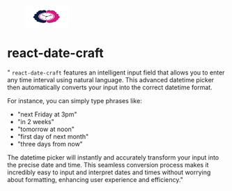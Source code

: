 <figure>
  <img src="/public/react-date-craft-png.png" alt="Logo" width="100" height="50">
</figure>

# react-date-craft

" `react-date-craft` features an intelligent input field that allows you to enter any time interval using natural language. This advanced datetime picker then automatically converts your input into the correct datetime format.

For instance, you can simply type phrases like:
- "next Friday at 3pm"
- "in 2 weeks"
- "tomorrow at noon"
- "first day of next month"
- "three days from now"

The datetime picker will instantly and accurately transform your input into the precise date and time. This seamless conversion process makes it incredibly easy to input and interpret dates and times without worrying about formatting, enhancing user experience and efficiency."
